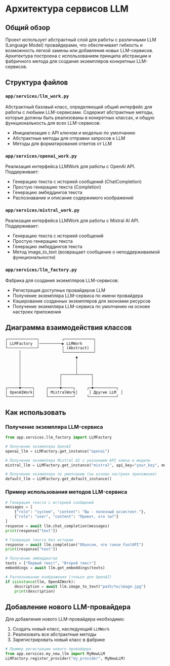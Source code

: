 # Архитектура сервисов LLM

## Общий обзор
Проект использует абстрактный слой для работы с различными LLM (Language Model) провайдерами, что обеспечивает гибкость и возможность легкой замены или добавления новых LLM-сервисов. Архитектура построена с использованием принципа абстракции и фабричного метода для создания экземпляров конкретных LLM-сервисов.

## Структура файлов

### `app/services/llm_work.py`
Абстрактный базовый класс, определяющий общий интерфейс для работы с любыми LLM-сервисами. Содержит абстрактные методы, которые должны быть реализованы в конкретных классах, и общую функциональность для всех LLM-сервисов:
- Инициализация с API ключом и моделью по умолчанию
- Абстрактные методы для отправки запросов к LLM
- Методы для форматирования ответов от LLM

### `app/services/openai_work.py`
Реализация интерфейса LLMWork для работы с OpenAI API. Поддерживает:
- Генерацию текста с историей сообщений (ChatCompletion)
- Простую генерацию текста (Completion)
- Генерацию эмбеддингов текста
- Распознавание и описание содержимого изображений

### `app/services/mistral_work.py`
Реализация интерфейса LLMWork для работы с Mistral AI API. Поддерживает:
- Генерацию текста с историей сообщений
- Простую генерацию текста
- Генерацию эмбеддингов текста
- Метод image_to_text (возвращает сообщение о неподдерживаемой функциональности)

### `app/services/llm_factory.py`
Фабрика для создания экземпляров LLM-сервисов:
- Регистрация доступных провайдеров LLM
- Получение экземпляра LLM-сервиса по имени провайдера
- Кэширование созданных экземпляров для экономии ресурсов
- Получение экземпляра LLM-сервиса по умолчанию на основе настроек приложения

## Диаграмма взаимодействия классов

```
┌─────────────┐          ┌─────────────┐
│ LLMFactory  │──────────▶ LLMWork     │
└─────────────┘          │ (Abstract)  │
      │                  └─────────────┘
      │                        ▲
      │                        │
      │                        │
      │                        │
      │                 ┌──────┴──────┐
      │                 │             │
      │                 │             │
┌─────▼─────┐     ┌─────▼─────┐     ┌─▼──────────┐
│ OpenAIWork│     │ MistralWork│     │ Другие LLM  │
└───────────┘     └───────────┘     └────────────┘
```

## Как использовать

### Получение экземпляра LLM-сервиса
```python
from app.services.llm_factory import LLMFactory

# Получение экземпляра OpenAI
openai_llm = LLMFactory.get_instance("openai")

# Получение экземпляра Mistral AI с указанием API ключа и модели
mistral_llm = LLMFactory.get_instance("mistral", api_key="your_key", model="mistral-medium")

# Получение экземпляра по умолчанию (на основе настроек приложения)
default_llm = LLMFactory.get_default_instance()
```

### Пример использования методов LLM-сервиса
```python
# Генерация текста с историей сообщений
messages = [
    {"role": "system", "content": "Вы - полезный ассистент."},
    {"role": "user", "content": "Привет, кто ты?"}
]
response = await llm.chat_completion(messages)
print(response["text"])

# Генерация текста без истории
response = await llm.completion("Объясни, что такое FastAPI")
print(response["text"])

# Получение эмбеддингов
texts = ["Первый текст", "Второй текст"]
embeddings = await llm.get_embeddings(texts)

# Распознавание изображения (только для OpenAI)
if isinstance(llm, OpenAIWork):
    description = await llm.image_to_text("path/to/image.jpg")
    print(description)
```

## Добавление нового LLM-провайдера
Для добавления нового LLM-провайдера необходимо:
1. Создать новый класс, наследующий `LLMWork`
2. Реализовать все абстрактные методы
3. Зарегистрировать новый класс в фабрике

```python
# Пример регистрации нового провайдера
from app.services.my_new_llm import MyNewLLM
LLMFactory.register_provider("my_provider", MyNewLLM)
``` 